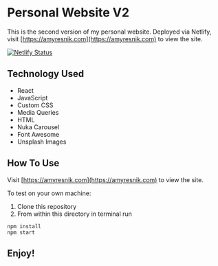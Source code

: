 # Personal Website V2

This is the second version of my personal website. Deployed via Netlify, visit [https://amyresnik.com](https://amyresnik.com) to view the site.

[![Netlify Status](https://api.netlify.com/api/v1/badges/9696b4cc-e1c6-48ea-88da-b32e26fb8d8b/deploy-status)](https://app.netlify.com/sites/amy-resnik/deploys)

## Technology Used

* React
* JavaScript
* Custom CSS
* Media Queries
* HTML
* Nuka Carousel
* Font Awesome
* Unsplash Images

## How To Use

Visit [https://amyresnik.com](https://amyresnik.com) to view the site.

To test on your own machine:
1. Clone this repository
2. From within this directory in terminal run
```
npm install
npm start
```

## Enjoy!
